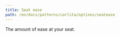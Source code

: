 ```yaml
---
title: Seat ease
path: /en/docs/patterns/carlita/options/seatease
---
```


The amount of ease at your seat.